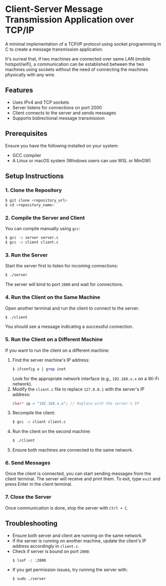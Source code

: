 # Client-Server Message Transmission Application over TCP/IP

A minimal implementation of a TCP/IP protocol using socket programming in C to create a message transmission application.

It's surreal that, if two machines are connected over same LAN (mobile hotspot/wifi), a communication can be established between the two machines using sockets without the need of connecting the machines physically with any wire.

## Features
- Uses IPv4 and TCP sockets
- Server listens for connections on port 2000
- Client connects to the server and sends messages
- Supports bidirectional message transmission

## Prerequisites
Ensure you have the following installed on your system:
- GCC compiler
- A Linux or macOS system (Windows users can use WSL or MinGW)

## Setup Instructions

### 1. Clone the Repository
```sh
$ git clone <repository_url>
$ cd <repository_name>
```

### 2. Compile the Server and Client
You can compile manually using `gcc`:
```sh
$ gcc -o server server.c
$ gcc -o client client.c
```

### 3. Run the Server
Start the server first to listen for incoming connections:
```sh
$ ./server
```
The server will bind to port `2000` and wait for connections.

### 4. Run the Client on the Same Machine
Open another terminal and run the client to connect to the server:
```sh
$ ./client
```
You should see a message indicating a successful connection.

### 5. Run the Client on a Different Machine
If you want to run the client on a different machine:
1. Find the server machine's IP address:
   ```sh
   $ ifconfig a | grep inet
   ```
   Look for the appropriate network interface (e.g., `192.168.x.x` on a Wi-Fi network).
2. Modify the `client.c` file to replace `127.0.0.1` with the server's IP address:
   ```c
   char* ip = "192.168.x.x"; // Replace with the server's IP
   ```
3. Recompile the client:
   ```sh
   $ gcc -o client client.c
   ```
4. Run the client on the second machine:
   ```sh
   $ ./client
   ```
5. Ensure both machines are connected to the same network.

### 6. Send Messages
Once the client is connected, you can start sending messages from the client terminal. The server will receive and print them.
To exit, type `exit` and press Enter in the client terminal.

### 7. Close the Server
Once communication is done, stop the server with `Ctrl + C`.

## Troubleshooting
- Ensure both server and client are running on the same network.
- If the server is running on another machine, update the client's IP address accordingly in `client.c`.
- Check if server is bound on port `2000`:
  ```sh
  $ lsof -i :2000
  ```
- If you get permission issues, try running the server with:
  ```sh
  $ sudo ./server
  ```


